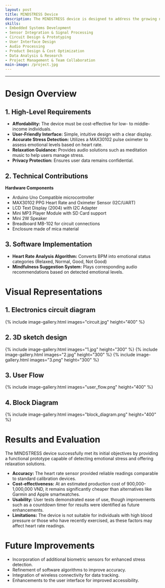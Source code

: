 ```yaml
---
layout: post
title: MINDSTRESS Device
description: The MINDSTRESS device is designed to address the growing need for affordable mental health monitoring solutions in Vietnam. Given the high prevalence of mental health issues, particularly among young individuals, this device aims to provide an accessible, cost-effective tool for detecting emotional stress and offering mindfulness practices to users.
skills: 
- Embedded Systems Development
- Sensor Integration & Signal Processing
- Circuit Design & Prototyping
- User Interface Design
- Audio Processing
- Product Design & Cost Optimization
- Data Analysis & Research
- Project Management & Team Collaboration
main-image: /project.jpg 
---
```


---
# Design Overview 

## **1. High-Level Requirements**
- **Affordability:** The device must be cost-effective for low- to middle-income individuals.
- **User-Friendly Interface:** Simple, intuitive design with a clear display.
- **Accurate Stress Detection:** Utilizes a MAX30102 pulse oximeter to assess emotional levels based on heart rate.
- **Relaxation Guidance:** Provides audio solutions such as meditation music to help users manage stress.
- **Privacy Protection:** Ensures user data remains confidential.

## **2. Technical Contributions**
**Hardware Components**
- Arduino Uno Compatible microcontroller
- MAX30102 PPG Heart Rate and Oximeter Sensor (I2C/UART)
- LCD Text Display (2004) with I2C Adapter
- Mini MP3 Player Module with SD Card support
- Mini 2W Speaker
- Breadboard MB-102 for circuit connections
- Enclosure made of mica material

## **3. Software Implementation**
- **Heart Rate Analysis Algorithm:** Converts BPM into emotional status categories (Relaxed, Normal, Good, Not Good)
- **Mindfulness Suggestion System:** Plays corresponding audio recommendations based on detected emotional levels. 
    
# Visual Representations

## **1. Electronics circuit diagram**
{% include image-gallery.html images="circuit.jpg" height="400" %} 

## **2. 3D sketch design**
{% include image-gallery.html images="1.jpg" height="300" %} 
{% include image-gallery.html images="2.jpg" height="300" %} 
{% include image-gallery.html images="3.png" height="300" %} 

## **3. User Flow**
{% include image-gallery.html images="user_flow.png" height="400" %}

## **4. Block Diagram**
{% include image-gallery.html images="block_diagram.png" height="400" %}

# Results and Evaluation

The MINDSTRESS device successfully met its initial objectives by providing a functional prototype capable of detecting emotional stress and offering relaxation solutions.
- **Accuracy:** The heart rate sensor provided reliable readings comparable to standard calibration devices.
- **Cost-effectiveness:** At an estimated production cost of 900,000-1,000,000 VND, it remains significantly cheaper than alternatives like Garmin and Apple smartwatches.
- **Usability:** User tests demonstrated ease of use, though improvements such as a countdown timer for results were identified as future enhancements.
- **Limitations:** The device is not suitable for individuals with high blood pressure or those who have recently exercised, as these factors may affect heart rate readings.

# Future Improvements
- Incorporation of additional biometric sensors for enhanced stress detection.
- Refinement of software algorithms to improve accuracy.
- Integration of wireless connectivity for data tracking.
- Enhancements to the user interface for improved accessibility.
